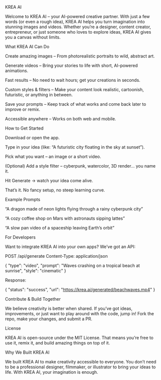 KREA AI

Welcome to KREA AI – your AI-powered creative partner.
With just a few words (or even a rough idea), KREA AI helps you turn imagination into stunning images and videos. Whether you’re a designer, content creator, entrepreneur, or just someone who loves to explore ideas, KREA AI gives you a canvas without limits.

What KREA AI Can Do

Create amazing images – From photorealistic portraits to wild, abstract art.

Generate videos – Bring your stories to life with short, AI-powered animations.

Fast results – No need to wait hours; get your creations in seconds.

Custom styles & filters – Make your content look realistic, cartoonish, futuristic, or anything in between.

Save your prompts – Keep track of what works and come back later to improve or remix.

Accessible anywhere – Works on both web and mobile.

How to Get Started

Download or open the app.

Type in your idea (like: “A futuristic city floating in the sky at sunset”).

Pick what you want – an image or a short video.

(Optional) Add a style filter – cyberpunk, watercolor, 3D render… you name it.

Hit Generate → watch your idea come alive.

That’s it. No fancy setup, no steep learning curve.

Example Prompts

“A dragon made of neon lights flying through a rainy cyberpunk city”

“A cozy coffee shop on Mars with astronauts sipping lattes”

“A slow pan video of a spaceship leaving Earth’s orbit”

For Developers

Want to integrate KREA AI into your own apps? We’ve got an API:

POST /api/generate
Content-Type: application/json

{
  "type": "video",
  "prompt": "Waves crashing on a tropical beach at sunrise",
  "style": "cinematic"
}


Response:

{
  "status": "success",
  "url": "https://krea.ai/generated/beachwaves.mp4"
}

Contribute & Build Together

We believe creativity is better when shared. If you’ve got ideas, improvements, or just want to play around with the code, jump in! Fork the repo, make your changes, and submit a PR.

License

KREA AI is open-source under the MIT License.
That means you’re free to use it, remix it, and build amazing things on top of it.

Why We Built KREA AI

We built KREA AI to make creativity accessible to everyone.
You don’t need to be a professional designer, filmmaker, or illustrator to bring your ideas to life. With KREA AI, your imagination is enough.